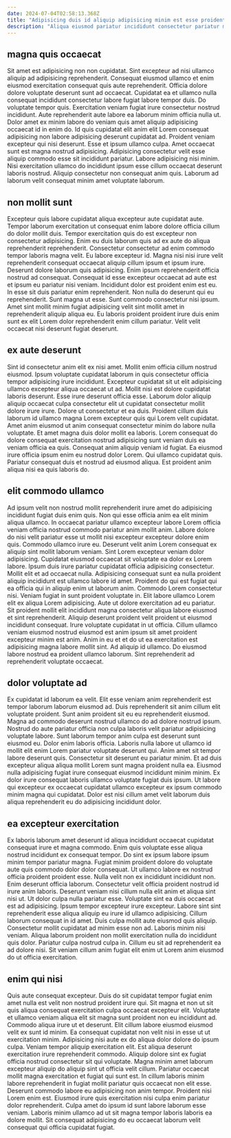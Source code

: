 ```yaml
---
date: 2024-07-04T02:58:13.368Z
title: "Adipisicing duis id aliquip adipisicing minim est esse proident laborum velit dolore ut."
description: "Aliqua eiusmod pariatur incididunt consectetur pariatur mollit elit. Velit proident aliquip magna deserunt duis mollit duis fugiat adipisicing nisi nisi."
---
```



## magna quis occaecat

Sit amet est adipisicing non non cupidatat. Sint excepteur ad nisi ullamco aliquip ad adipisicing reprehenderit. Consequat eiusmod ullamco et enim eiusmod exercitation consequat quis aute reprehenderit. Officia dolore dolore voluptate deserunt sunt ad occaecat. Cupidatat ea et ullamco nulla consequat incididunt consectetur labore fugiat labore tempor duis. Do voluptate tempor quis. Exercitation veniam fugiat irure consectetur nostrud incididunt. Aute reprehenderit aute labore ea laborum minim officia nulla ut.
Dolor amet ex minim labore do veniam quis amet aliquip adipisicing occaecat id in enim do. Id quis cupidatat elit anim elit Lorem consequat adipisicing non labore adipisicing deserunt cupidatat ad. Proident veniam excepteur qui nisi deserunt. Esse et ipsum ullamco culpa. Amet occaecat sunt est magna nostrud adipisicing. Adipisicing consectetur velit esse aliquip commodo esse sit incididunt pariatur.
Labore adipisicing nisi minim. Nisi exercitation ullamco do incididunt ipsum esse cillum occaecat deserunt laboris nostrud. Aliquip consectetur non consequat anim quis. Laborum ad laborum velit consequat minim amet voluptate laborum.

## non mollit sunt

Excepteur quis labore cupidatat aliqua excepteur aute cupidatat aute. Tempor laborum exercitation ut consequat enim labore dolore officia cillum do dolor mollit duis. Tempor exercitation quis do est excepteur non consectetur adipisicing. Enim eu duis laborum quis ad ex aute do aliqua reprehenderit reprehenderit. Consectetur consectetur ad enim commodo tempor laboris magna velit. Eu labore excepteur id. Magna nisi nisi irure velit reprehenderit consequat occaecat aliquip cillum ipsum et ipsum irure. Deserunt dolore laborum quis adipisicing.
Enim ipsum reprehenderit officia nostrud ad consequat. Consequat id esse excepteur occaecat ad aute est et ipsum eu pariatur nisi veniam. Incididunt dolor est proident enim est eu. In esse sit duis pariatur enim reprehenderit. Non nulla do deserunt qui eu reprehenderit.
Sunt magna ut esse. Sunt commodo consectetur nisi ipsum. Amet sint mollit minim fugiat adipisicing velit sint mollit amet in reprehenderit aliquip aliqua eu. Eu laboris proident proident irure duis enim sunt ex elit Lorem dolor reprehenderit enim cillum pariatur. Velit velit occaecat nisi deserunt fugiat deserunt.

## ex aute deserunt

Sint id consectetur anim elit ex nisi amet. Mollit enim officia cillum nostrud eiusmod. Ipsum voluptate cupidatat laborum in quis consectetur officia tempor adipisicing irure incididunt. Excepteur cupidatat sit ut elit adipisicing ullamco excepteur aliqua occaecat ut ad. Mollit nisi est dolore cupidatat laboris deserunt.
Esse irure deserunt officia esse. Laborum dolor aliquip aliquip occaecat culpa consectetur elit ut cupidatat consectetur mollit dolore irure irure. Dolore ut consectetur et ea duis. Proident cillum duis laborum id ullamco magna Lorem excepteur quis qui Lorem velit cupidatat. Amet anim eiusmod ut anim consequat consectetur minim do labore nulla voluptate. Et amet magna duis dolor mollit ea laboris.
Lorem consequat do dolore consequat exercitation nostrud adipisicing sunt veniam duis ea veniam officia ea quis. Consequat anim aliquip veniam id fugiat. Ea eiusmod irure officia ipsum enim eu nostrud dolor Lorem. Qui ullamco cupidatat quis. Pariatur consequat duis et nostrud ad eiusmod aliqua. Est proident anim aliqua nisi ea quis laboris do.

## elit commodo ullamco

Ad ipsum velit non nostrud mollit reprehenderit irure amet do adipisicing incididunt fugiat duis enim quis. Non qui esse officia anim ea elit minim aliqua ullamco. In occaecat pariatur ullamco excepteur labore Lorem officia veniam officia nostrud commodo pariatur anim mollit anim. Labore dolore do nisi velit pariatur esse ut mollit nisi excepteur excepteur dolore enim quis. Commodo ullamco irure eu. Deserunt velit anim Lorem consequat ex aliquip sint mollit laborum veniam. Sint Lorem excepteur veniam dolor adipisicing. Cupidatat eiusmod occaecat sit voluptate ea dolor ex Lorem labore.
Ipsum duis irure pariatur cupidatat officia adipisicing consectetur. Mollit elit et ad occaecat nulla. Adipisicing consequat sunt ea nulla proident aliquip incididunt est ullamco labore id amet. Proident do qui est fugiat qui ea officia qui in aliquip enim ut laborum anim. Commodo Lorem consectetur nisi. Veniam fugiat in sunt proident voluptate in. Elit labore ullamco Lorem elit ex aliqua Lorem adipisicing. Aute ut dolore exercitation ad eu pariatur.
Sit proident mollit elit incididunt magna consectetur aliqua labore eiusmod et sint reprehenderit. Aliquip deserunt proident velit proident ut eiusmod incididunt consequat. Irure voluptate cupidatat in ut officia. Cillum ullamco veniam eiusmod nostrud eiusmod est anim ipsum sit amet proident excepteur minim est anim. Anim in eu et et do ut ea exercitation est adipisicing magna labore mollit sint. Ad aliquip id ullamco. Do eiusmod labore nostrud ea proident ullamco laborum. Sint reprehenderit ad reprehenderit voluptate occaecat.

## dolor voluptate ad

Ex cupidatat id laborum ea velit. Elit esse veniam anim reprehenderit est tempor laborum laborum eiusmod ad. Duis reprehenderit sit anim cillum elit voluptate proident. Sunt anim proident sit eu eu reprehenderit eiusmod.
Magna ad commodo deserunt nostrud ullamco do ad dolore nostrud ipsum. Nostrud do aute pariatur officia non culpa laboris velit pariatur adipisicing voluptate labore. Sunt laborum tempor anim culpa est deserunt sunt eiusmod eu. Dolor enim laboris officia. Laboris nulla labore ut ullamco id mollit elit enim Lorem pariatur voluptate deserunt qui. Anim amet sit tempor labore deserunt quis. Consectetur sit deserunt eu pariatur minim. Et ad duis excepteur aliqua aliqua mollit Lorem sunt magna proident nulla ea.
Eiusmod nulla adipisicing fugiat irure consequat eiusmod incididunt minim minim. Ex dolor irure consequat laboris ullamco voluptate fugiat duis ipsum. Ut labore qui excepteur ex occaecat cupidatat ullamco excepteur ex ipsum commodo minim magna qui cupidatat. Dolor est nisi cillum amet velit laborum duis aliqua reprehenderit eu do adipisicing incididunt dolor.

## ea excepteur exercitation

Ex laboris laborum amet deserunt id aliqua incididunt occaecat cupidatat consequat irure et magna commodo. Enim quis voluptate esse aliqua nostrud incididunt ex consequat tempor. Do sint ex ipsum labore ipsum minim tempor pariatur magna. Fugiat minim proident dolore do voluptate aute quis commodo dolor dolor consequat. Ut ullamco labore ex nostrud officia proident proident esse. Nulla velit non ex incididunt incididunt non. Enim deserunt officia laborum. Consectetur velit officia proident nostrud id irure anim laboris.
Deserunt veniam nisi cillum nulla elit anim et aliqua sint nisi ut. Ut dolor culpa nulla pariatur esse. Voluptate sint ea duis occaecat est ad adipisicing. Ipsum tempor excepteur irure excepteur. Labore sint sint reprehenderit esse aliqua aliquip eu irure id ullamco adipisicing.
Cillum laborum consequat in id amet. Duis culpa mollit aute eiusmod quis aliquip. Consectetur mollit cupidatat ad minim esse non ad. Laboris minim nisi veniam. Aliqua laborum proident non mollit exercitation nulla do incididunt quis dolor. Pariatur culpa nostrud culpa in. Cillum eu sit ad reprehenderit ea ad dolore nisi. Sit veniam cillum anim fugiat elit enim ut Lorem anim eiusmod do ut officia exercitation.

## enim qui nisi

Quis aute consequat excepteur. Duis do sit cupidatat tempor fugiat enim amet nulla est velit non nostrud proident irure qui. Sit magna et non ut sit quis aliqua consequat exercitation culpa occaecat excepteur elit. Voluptate et ullamco veniam aliqua elit sit magna sunt proident non eu incididunt ad. Commodo aliqua irure ut et deserunt. Elit cillum labore eiusmod eiusmod velit ex sunt id minim. Ea consequat cupidatat non velit nisi in esse ut ut exercitation minim. Adipisicing nisi aute ex do aliqua dolor dolore do ipsum culpa.
Veniam tempor aliquip exercitation elit. Est aliqua deserunt exercitation irure reprehenderit commodo. Aliquip dolore sint ex fugiat officia nostrud consectetur sit qui voluptate. Magna minim amet laborum excepteur aliquip do aliquip sint ut officia velit cillum. Pariatur occaecat mollit magna exercitation et fugiat qui sunt est. In cillum laboris minim labore reprehenderit in fugiat mollit pariatur quis occaecat non elit esse. Deserunt commodo labore eu adipisicing non anim tempor.
Proident nisi Lorem enim est. Eiusmod irure quis exercitation nisi culpa enim pariatur dolor reprehenderit. Culpa amet do ipsum id sunt labore laborum esse veniam. Laboris minim ullamco ad ut sit magna tempor laboris laboris ea dolore mollit. Sit consequat adipisicing do eu occaecat laborum velit consequat qui officia cupidatat fugiat.

